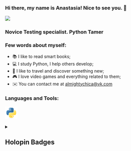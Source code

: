 ### Hi there, my name is Anastasia! Nice to see you. 👋

![](https://komarev.com/ghpvc/?username=almightychica)


### Novice Testing specialist. Python Tamer

### Few words about myself:

* 📚 I like to read smart books; 
* 💻 I study Python, I help others develop; 
* 🌄 I like to travel and discover something new; 
* 🎮 I love video games and everything related to them;
* ✉️  You can contact me at [almightychica@vk.com](mailto:almightychica@@vk.com)

### Languages and Tools:

<a href="https://www.python.org" target="_blank" rel="noreferrer"> <img src="https://raw.githubusercontent.com/devicons/devicon/master/icons/python/python-original.svg" alt="python" width="40" height="40"/> </a> </p>




<details> 
  <summary><h2> Holopin Badges</h2></summary>

  <p><a href="https://holopin.io/@almightychica"><img src="https://holopin.me/almightychica" alt="@almightychica&#39;s Holopin board"></a></p>
</details>
